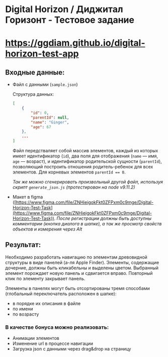 # Digital Horizon / Диджитал Горизонт - Тестовое задание

# https://ggdiam.github.io/digital-horizon-test-app

## Входные данные:
* Файл с данными (`sample.json`)

    Структура данных:
    ```json
    [
        {
            "id": 0,
            "parentId": null,
            "name": "Ginger",
            "age": 67
        },
        ...
    ]
    ```
    Файл передстваляет собой массив элементов, каждый из которых имеет идентификатор (`id`), два поля для отображения (`name` &mdash; имя, `age` &mdash; возраст), и идентификатор родительской сущности (`parentId`), позволяющий построить отношения родитель-ребенок для всех элементов. Для корневых элементов `parentId == 0`.

    *Так же можно сгенерировать произвольный другой файл, используя скрипт `generate_json.js` (протестирован на node v9.11.2)*

* Макет в figma ([https://www.figma.com/file/ZNHieigokFkt0ZFPxm0c9mge/Digital-Horizon-Test-Task](https://www.figma.com/file/ZNHieigokFkt0ZFPxm0c9mge/Digital-Horizon-Test-Task)). *После регистрации должны быть доступны комментарии (кнопка диалога в шапке), а так же просмотр свойств объектов и измерения через Alt*

## Результат:
Необходимо разработать навигацию по элементам древовидной структуры в виде панелей (а-ля Apple Finder). Элементы, содержащие дочерние, должны быть кликабельны и выделены цветом. Выбранный элемент порождает новую панель и сдвигается вправо. Повторный клик по элементу закрывает панель.

Элементы в панелях могут быть отсортированы тремя способами (глобальный переключатель расположен в шапке):
* в порядке их описания в файле
* по имени
* по возрасту

### В качестве бонуса можно реализовать:
* Анимации элементов
* Изменение url в процессе навигации
* Загрузка json с данными через drag&drop на страницу
